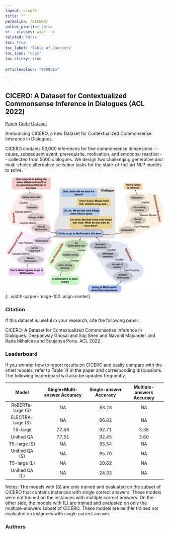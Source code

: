```yaml
---
layout: single
title: ""
permalink: /CICERO/
author_profile: false
<!-- classes: wide -->
related: false
toc: true
toc_label: "Table of Contents"
toc_icon: "cogs"
toc_sticky: true

articlecolour: "#00001a"

---
```


## <spani>CICERO</spani>: A Dataset for Contextualized Commonsense Inference in Dialogues (ACL 2022)

<a href="" target="_blank" class="btn btn--success btn--large" role="button">Paper</a> 
<a href="https://github.com/declare-lab/CICERO" target="_blank" class="btn btn--warning btn--large" role="button">Code</a>
<a href="https://github.com/declare-lab/CICERO/master/data/" target="_blank" class="btn btn--info btn--large" role="button">Dataset</a>

<p style="font-size: x-large font-weight: bold"> Announcing <spano>CICERO</spano>, a new Dataset for Contextualized Commonsense Inference in Dialogues. </p>


<p><spano>CICERO</spano> contains 53,000 inferences for five commonsense dimensions -- cause, subsequent event, prerequisite, motivation, and emotional reaction -- collected from 5600 dialogues. We design two challenging generative and multi-choice alternative selection tasks for the state-of-the-art NLP models to solve.</p>

![image-center](/assets/images/resources/cicero.png){: .width-paper-image-100 .align-center}

### Citation

If this dataset is useful in your research, cite the following paper:

<div class="notice--success">
    <p> <spano>CICERO</spano>: A Dataset for Contextualized Commonsense Inference in Dialogues. Deepanway Ghosal and Siqi Shen and Navonil Majumder and Rada Mihalcea and Soujanya Poria. ACL 2022.</p>
<div>
    
### Leaderboard

<p>If you wonder how to report results on <spano>CICERO</spano> and easily compare with the other models, refer to Table 14 in the paper and corresponding discussions. The following leaderboard will also be updated frequently.</p>

| Model | Single+Multi-answer Accuracy | Single-answer Accuracy | Multiple-answers Accuracy
| :---:        |     :---:      |          :---: |        :---: |
| RoBERTa-large (S)  | NA    | 83.28    | NA |
| ELECTRA-large (S)   | NA       | 86.82      | NA |
| T5-large |  77.68 | 92.71 |  3.38 |
| Unified QA| 77.51 | 92.45 |  3.60 |
| T5-large (S) | NA | 95.54 | NA |
| Unified QA (S) | NA | 95.70 | NA |
| T5-large (L) | NA | 20.62 | NA |
| Unified QA (L) | NA | 24.33 | NA |

<p> Notes: The models with (S) are only trained and evaluated on the subset of <spano>CICERO</CICERO> that contains instances with single correct answers. These models were not trained on the instances with multiple correct answers. On the other side, the models with (L) are trained and evaluated on only the multiple-answers subset of <spano>CICERO</CICERO>. These models are neither trained nor evaluated on instances with single correct answer.</p>
    
### Authors

    

